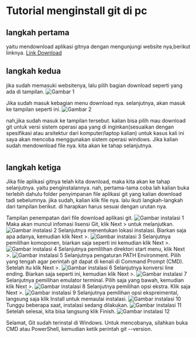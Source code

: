 # Tutorial menginstall git di pc

## langkah pertama 
yaitu mendownload aplikasi gitnya dengan mengunjungi website nya,berikut linknya. 
[Link Download](https://git-scm.com/downloads)

### <h2> langkah kedua 
jika sudah memasuki websitenya, lalu pilih bagian download seperti yang ada di tampilan.
![Gambar 1](../img/ss1tutorialinstallgit.png)

Jika sudah masuk kebagian menu download nya. selanjutnya, akan masuk ke tampilan seperti ini.
![Gambar 2](../img/ss2tutorialinstallgit.png)

nah,jika sudah masuk ke tampilan tersebut. kalian bisa pilih mau download git untuk versi sistem operasi apa yang di inginkan(sesuaikan dengan spesifikasi atau arsitektur dari komputer/laptop kalian) untuk kasus kali ini saya akan mencoba menggunakan sistem operasi windows. Jika kalian sudah mendownload file nya. kita akan ke tahap selanjutnya.

# <h2> langkah ketiga
Jika file aplikasi gitnya telah kita download, maka kita akan ke tahap selanjutnya. yaitu penginstalannya. nah, pertama-tama coba lah kalian buka terlebih dahulu folder penyimpanan file aplikasi git yang kalian download tadi sebelumnya. jika sudah, kalian klik file nya. lalu ikuti langkah-langkah dari tampilan berikut. di harapkan harus sesuai dengan urutan nya.

Tampilan penempatan dari file download aplikasi git.
![Gambar instalasi 1](../img/ssinstall1.jpg)
Maka akan muncul infomasi lisensi Git, klik Next > untuk melanjutkan.
![Gambar instalasi 2](../img/ssinstall2.jpg)
Selanjutnya menentukan lokasi instalasi. Biarkan saja apa adanya, kemudian klik Next >.
![Gambar instalasi 3](../img/ssinstall3.jpg)
Selanjutnya pemilihan komoponen, biarkan saja seperti ini kemudian klik Next >.
![Gambar instalasi 4](../img/ssinstall4.jpg)
Selanjutnya pemlilihan direktori start menu, klik Next >.
![Gambar instalasi 5](../img/ssinstall5.jpg)
Selanjutnya pengaturan PATH Environment. Pilih yang tengah agar perintah git dapat di kenali di Command Prompt (CMD). Setelah itu klik Next >.
![Gambar instalasi 6](../img/ssinstall6.jpg)
Selanjutnya konversi line ending. Biarkan saja seperti ini, kemudian klik Next >.
![Gambar instalasi 7](../img/ssinstall7.jpg)
Selanjutnya pemilihan emulator terminal. Pilih saja yang bawah, kemudian klik Next >.
![Gambar instalasi 8](../img/ssinstall8.jpg)
Selanjutnya pemilihan opsi ekstra. Klik saja Next >.
![Gambar instalasi 9](../img/ssinstall9.jpg)
Selanjutnya pemilihan opsi ekspreimental, langsung saja klik Install untuk memaulai instalasi.
![Gambar instalasi 10](../img/ssinstall10.jpg)
Tunggu beberapa saat, instalasi sedang dilakukan.
![Gambar instalasi 11](../img/ssinstall11.jpg)
Setelah selesai, kita bisa langsung klik Finish.
![Gambar instalasi 12](../img/ssinstall12.jpg)

Selamat, Git sudah terinstal di Windows. Untuk mencobanya, silahkan buka CMD atau PowerShell, kemudian ketik perintah git --version.


